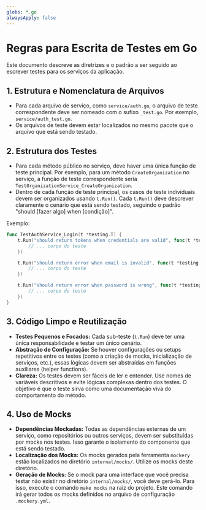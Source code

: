 ```yaml
---
globs: *.go
alwaysApply: false
---
```

# Regras para Escrita de Testes em Go

Este documento descreve as diretrizes e o padrão a ser seguido ao escrever testes para os serviços da aplicação.

## 1. Estrutura e Nomenclatura de Arquivos

- Para cada arquivo de serviço, como `service/auth.go`, o arquivo de teste correspondente deve ser nomeado com o sufixo `_test.go`. Por exemplo, `service/auth_test.go`.
- Os arquivos de teste devem estar localizados no mesmo pacote que o arquivo que está sendo testado.

## 2. Estrutura dos Testes

- Para cada método público no serviço, deve haver uma única função de teste principal. Por exemplo, para um método `CreateOrganization` no serviço, a função de teste correspondente seria `TestOrganizationService_CreateOrganization`.
- Dentro de cada função de teste principal, os casos de teste individuais devem ser organizados usando `t.Run()`. Cada `t.Run()` deve descrever claramente o cenário que está sendo testado, seguindo o padrão "should [fazer algo] when [condição]".

Exemplo:

```go
func TestAuthService_Login(t *testing.T) {
    t.Run("should return tokens when credentials are valid", func(t *testing.T) {
        // ... corpo do teste
    })

    t.Run("should return error when email is invalid", func(t *testing.T) {
        // ... corpo do teste
    })

    t.Run("should return error when password is wrong", func(t *testing.T) {
        // ... corpo do teste
    })
}
```

## 3. Código Limpo e Reutilização

- **Testes Pequenos e Focados:** Cada sub-teste (`t.Run`) deve ter uma única responsabilidade e testar um único cenário.
- **Abstração de Configuração:** Se houver configurações ou setups repetitivos entre os testes (como a criação de mocks, inicialização de serviços, etc.), essas lógicas devem ser abstraídas em funções auxiliares (helper functions).
- **Clareza:** Os testes devem ser fáceis de ler e entender. Use nomes de variáveis descritivos e evite lógicas complexas dentro dos testes. O objetivo é que o teste sirva como uma documentação viva do comportamento do método.

## 4. Uso de Mocks

- **Dependências Mockadas:** Todas as dependências externas de um serviço, como repositórios ou outros serviços, devem ser substituídas por mocks nos testes. Isso garante o isolamento do componente que está sendo testado.
- **Localização dos Mocks:** Os mocks gerados pela ferramenta `mockery` estão localizados no diretório `internal/mocks/`. Utilize os mocks deste diretório.
- **Geração de Mocks:** Se o mock para uma interface que você precisa testar não existir no diretório `internal/mocks/`, você deve gerá-lo. Para isso, execute o comando `make mocks` na raiz do projeto. Este comando irá gerar todos os mocks definidos no arquivo de configuração `.mockery.yml`.
